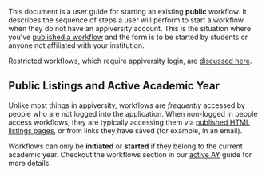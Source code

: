This document is a user guide for starting an existing **public** workflow.  It describes the sequence of steps a user will perform to start a workflow when they do not have an appiversity account.  This is the situation where you've [published a workflow](./publishing-workflows.md) and the form is to be started by students or anyone not affiliated with your institution.

Restricted workflows, which require appiversity login, are [discussed here](./starting-workflow.md).




## Public Listings and Active Academic Year
Unlike most things in appiversity, workflows are *frequently* accessed by people who are not logged into the application.  When non-logged in people access workflows, they are typically accessing them via [published HTML listings pages](./publishing-workflows.md), or from links they have saved (for example, in an email).  

Workflows can only be **initiated** or **started** if they belong to the current academic year.  Checkout the workflows section in our [active AY](../academic-years/active-ay.md) guide for more details.



